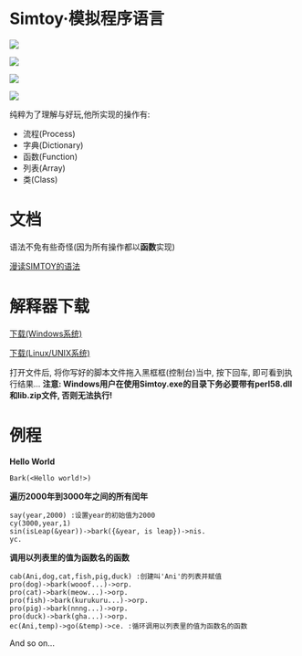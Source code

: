 Simtoy·模拟程序语言
=================================
![](https://img.shields.io/badge/SIMTOY-Programming%20language-red.svg)

![](https://img.shields.io/badge/SIMTOY-Document-yellowgreen.svg)

![](https://img.shields.io/badge/SIMTOY-Source-orange.svg)

![](https://img.shields.io/badge/SIMTOY-Download-green.svg)

纯粹为了理解与好玩,他所实现的操作有:
* 流程(Process)
* 字典(Dictionary)
* 函数(Function)
* 列表(Array)
* 类(Class)

# 文档
语法不免有些奇怪(因为所有操作都以**函数**实现)

[漫读SIMTOY的语法](document.md)
# 解释器下载
[下载(Windows系统)](https://dev-076.baidupan.com/2019/07/23/8ddeced42c6c1cb71dca045c70f6a423.zip?k=9f9362be1f3c347cbfd97f64c93600a3&t=1563857047&q=simtoy.zip)

[下载(Linux/UNIX系统)](simtoy.pl)

打开文件后, 将你写好的脚本文件拖入黑框框(控制台)当中, 按下回车, 即可看到执行结果... **注意: Windows用户在使用Simtoy.exe的目录下务必要带有perl58.dll和lib.zip文件, 否则无法执行!**
# 例程
**Hello World**
```
Bark(<Hello world!>)
```
**遍历2000年到3000年之间的所有闰年**
```
say(year,2000) :设置year的初始值为2000
cy(3000,year,1)
sin(isLeap(&year))->bark({&year, is leap})->nis.
yc.
```
**调用以列表里的值为函数名的函数**
```
cab(Ani,dog,cat,fish,pig,duck) :创建叫'Ani'的列表并赋值
pro(dog)->bark(wooof...)->orp.
pro(cat)->bark(meow...)->orp.
pro(fish)->bark(kurukuru...)->orp.
pro(pig)->bark(nnng...)->orp.
pro(duck)->bark(gha...)->orp.
ec(Ani,temp)->go(&temp)->ce. :循环调用以列表里的值为函数名的函数
```
And so on...
